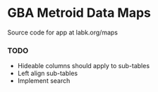 # GBA Metroid Data Maps

Source code for app at labk.org/maps

### TODO
- Hideable columns should apply to sub-tables
- Left align sub-tables
- Implement search
